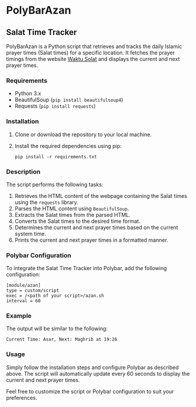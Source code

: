 # PolyBarAzan

## Salat Time Tracker

PolyBarAzan is a Python script that retrieves and tracks the daily Islamic prayer times (Salat times) for a specific location. It fetches the prayer timings from the website [Waktu Solat](https://www.waktusolat.my/) and displays the current and next prayer times.

### Requirements

- Python 3.x
- BeautifulSoup (`pip install beautifulsoup4`)
- Requests (`pip install requests`)

### Installation

1. Clone or download the repository to your local machine.
2. Install the required dependencies using pip:

    ```
    pip install -r requirements.txt
    ```

### Description

The script performs the following tasks:

1. Retrieves the HTML content of the webpage containing the Salat times using the `requests` library.
2. Parses the HTML content using `BeautifulSoup`.
3. Extracts the Salat times from the parsed HTML.
4. Converts the Salat times to the desired time format.
5. Determines the current and next prayer times based on the current system time.
6. Prints the current and next prayer times in a formatted manner.

### Polybar Configuration

To integrate the Salat Time Tracker into Polybar, add the following configuration:

```
[module/azan]
type = custom/script
exec = /<path of your script>/azan.sh
interval = 60
```

### Example

The output will be similar to the following:
```
Current Time: Asar, Next: Maghrib at 19:26

```

### Usage

Simply follow the installation steps and configure Polybar as described above. The script will automatically update every 60 seconds to display the current and next prayer times.

Feel free to customize the script or Polybar configuration to suit your preferences.

